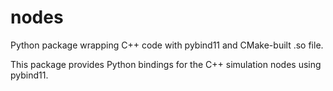 # nodes

Python package wrapping C++ code with pybind11 and CMake-built .so file.

This package provides Python bindings for the C++ simulation nodes using pybind11.
